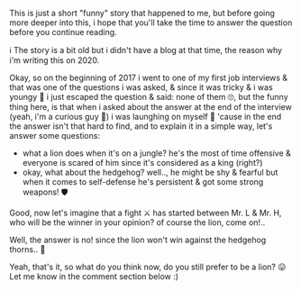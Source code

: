 This is just a short "funny" story that happened to me, but before going more deeper into this, i hope that you'll take the time to answer the question before you continue reading.

ℹ️ The story is a bit old but i didn't have a blog at that time, the reason why i'm writing this on 2020.

Okay, so on the beginning of 2017 i went to one of my first job interviews & that was one of the questions i was asked, & since it was tricky & i was youngy 👀 i just escaped the question & said: none of them 🙄, but the funny thing here, is that when i asked about the answer at the end of the interview (yeah, i'm a curious guy 👀) i was launghing on myself 🤭 'cause in the end the answer isn't that hard to find, and to explain it in a simple way, let's answer some questions:
- what a lion does when it's on a jungle? he's the most of time offensive & everyone is scared of him since it's considered as a king (right?)
- okay, what about the hedgehog? well.., he might be shy & fearful but when it comes to self-defense he's persistent & got some strong weapons! 🛡️

Good, now let's imagine that a fight ⚔️ has started between Mr. L & Mr. H, who will be the winner in your opinion? of course the lion, come on!..

Well, the answer is no! since the lion won't win against the hedgehog thorns.. 😬

Yeah, that's it, so what do you think now, do you still prefer to be a lion? 😛 Let me know in the comment section below :)
